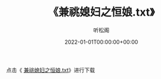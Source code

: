 ﻿---
title:  《兼祧媳妇之恒娘.txt》
date:   2022-01-01T00:00:00+00:00
author: 听松阁
layout: post
permalink: /兼祧媳妇之恒娘/
categories: 小说
tags: [小说]
---

点击《 [兼祧媳妇之恒娘.txt](http://img.660000.xyz/bookstukust/book/bntxt/10/兼祧媳妇之恒娘.txt)》进行下载